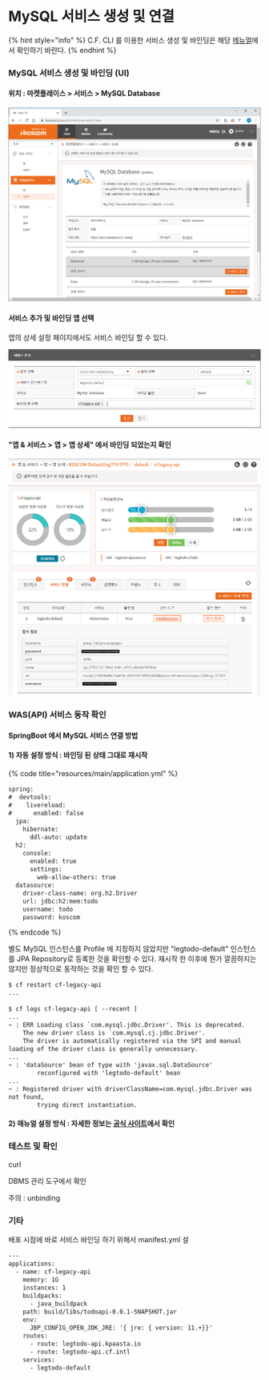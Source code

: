 # MySQL 서비스 생성 및 연결

{% hint style="info" %}
C.F. CLI 를 이용한 서비스 생성 및 바인딩은 해당 [메뉴얼](../../service/mysql/mysql-sub-2.md)에서 확인하기 바란다.
{% endhint %}

### MySQL 서비스 생성 및 바인딩 \(UI\)

#### 위치 : 마켓플레이스 &gt; 서비스 &gt;  MySQL Database

![](../../.gitbook/assets/image%20%28173%29.png)

#### 서비스 추가 및 바인딩 앱 선택

 앱의 상세 설정 페이지에서도 서비스 바인딩 할 수 있다. 

![](../../.gitbook/assets/image%20%28174%29.png)

#### "앱 & 서비스 &gt; 앱 &gt; 앱 상세" 에서 바인딩 되었는지 확인 

![](../../.gitbook/assets/image%20%28172%29.png)

### WAS\(API\) 서비스 동작 확인

#### SpringBoot 에서 MySQL 서비스 연결 방법

#### 1\) 자동 설정 방식 : 바인딩 된 상태 그대로 재시작 

{% code title="resources/main/application.yml" %}
```text
spring:
#  devtools:
#    livereload:
#      enabled: false
  jpa:
    hibernate:
      ddl-auto: update
  h2:
    console:
      enabled: true
      settings:
        web-allow-others: true
  datasource:
    driver-class-name: org.h2.Driver
    url: jdbc:h2:mem:todo
    username: todo
    password: koscom
```
{% endcode %}

별도 MySQL 인스턴스를 Profile 에 지정하지 않았지만 "legtodo-default" 인스턴스를 JPA Repository로 등록한 것을 확인할 수 있다.  재시작 한 이후에 뭔가 깔끔하지는 않지만 정상적으로 동작하는 것을 확인 할 수 있다. 

```text
$ cf restart cf-legacy-api
...

$ cf logs cf-legacy-api [ --recent ]
...
~ : ERR Loading class `com.mysql.jdbc.Driver'. This is deprecated. 
    The new driver class is `com.mysql.cj.jdbc.Driver'. 
    The driver is automatically registered via the SPI and manual loading of the driver class is generally unnecessary.
...
~ : 'dataSource' bean of type with 'javax.sql.DataSource' 
        reconfigured with 'legtodo-default' bean
...        
~ : Registered driver with driverClassName=com.mysql.jdbc.Driver was not found, 
        trying direct instantiation.
```

#### 2\) 매뉴얼 설정 방식 : 자세한 정보는 [공식 사이트](https://docs.cloudfoundry.org/buildpacks/java/configuring-service-connections/spring-service-bindings.html)에서 확인 

### 테스트 및 확인

curl 

DBMS 관리 도구에서 확인 

주의 : unbinding 

### 기타

배포 시점에 바로 서비스 바인딩 하기 위해서 manifest.yml 설

```text
---
applications:
  - name: cf-legacy-api
    memory: 1G
    instances: 1
    buildpacks:
      - java_buildpack
    path: build/libs/todoapi-0.0.1-SNAPSHOT.jar
    env:
      JBP_CONFIG_OPEN_JDK_JRE: '{ jre: { version: 11.+}}'
    routes:
      - route: legtodo-api.kpaasta.io
      - route: legtodo-api.cf.intl
    services:
      - legtodo-default
```




